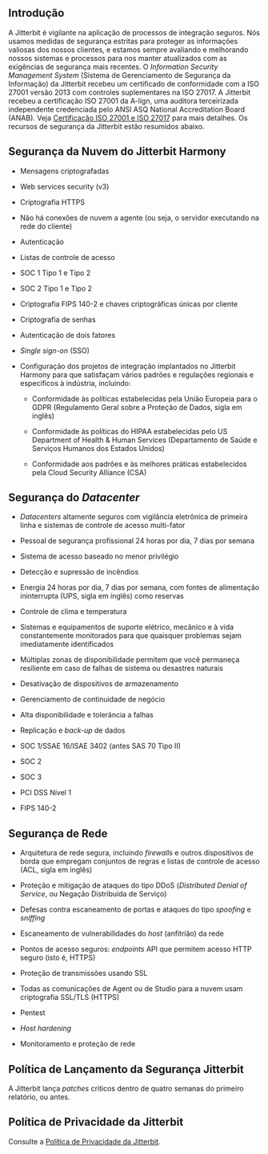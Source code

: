[//]: # (Recursos de Segurança da Jitterbit)
[//]: # (This is a translation of Version 32, published on June 29, 2021.)

## Introdução

A Jitterbit é vigilante na aplicação de processos de integração seguros.
Nós usamos medidas de segurança estritas para proteger as informações
valiosas dos nossos clientes, e estamos sempre avaliando e melhorando
nossos sistemas e processos para nos manter atualizados com as
exigências de segurança mais recentes. O *Information Security
Management System* (Sistema de Gerenciamento de Segurança da Informação)
da Jitterbit recebeu um certificado de conformidade com a ISO 27001
versão 2013 com controles suplementares na ISO 27017. A Jitterbit
recebeu a certificação ISO 27001 da A-lign, uma auditora terceirizada
independente credenciada pelo ANSI ASQ National Accreditation Board
(ANAB). Veja [Certificação ISO 27001 e ISO 27017](https://success.jitterbit.com/display/DOC/ISO+27001+and+ISO+27017+Certification) para mais
detalhes. Os recursos de segurança da Jitterbit estão resumidos abaixo.


## Segurança da Nuvem do Jitterbit Harmony

-   Mensagens criptografadas

-   Web services security (v3)

-   Criptografia HTTPS

-   Não há conexões de nuvem a agente (ou seja, o servidor executando na
    rede do cliente)

-   Autenticação

-   Listas de controle de acesso

-   SOC 1 Tipo 1 e Tipo 2

-   SOC 2 Tipo 1 e Tipo 2

-   Criptografia FIPS 140-2 e chaves criptográficas únicas por cliente

-   Criptografia de senhas

-   Autenticação de dois fatores

-   *Single sign-on* (SSO)

-   Configuração dos projetos de integração implantados no Jitterbit
    Harmony para que satisfaçam vários padrões e regulações regionais
    e específicos à indústria, incluindo:

    -   Conformidade às políticas estabelecidas pela União Europeia para
        o GDPR (Regulamento Geral sobre a Proteção de Dados, sigla em
        inglês)

    -   Conformidade às políticas do HIPAA estabelecidas pelo US
        Department of Health & Human Services (Departamento de Saúde e
        Serviços Humanos dos Estados Unidos)

    -   Conformidade aos padrões e às melhores práticas estabelecidos
        pela Cloud Security Alliance (CSA)


## Segurança do *Datacenter*

-   *Datacenters* altamente seguros com vigilância eletrônica de
    primeira linha e sistemas de controle de acesso multi-fator

-   Pessoal de segurança profissional 24 horas por dia, 7 dias por
    semana

-   Sistema de acesso baseado no menor privilégio

-   Detecção e supressão de incêndios

-   Energia 24 horas por dia, 7 dias por semana, com fontes de
    alimentação ininterrupta (UPS, sigla em inglês) como reservas

-   Controle de clima e temperatura

-   Sistemas e equipamentos de suporte elétrico, mecânico e à vida
    constantemente monitorados para que quaisquer problemas sejam
    imediatamente identificados

-   Múltiplas zonas de disponibilidade permitem que você permaneça
    resiliente em caso de falhas de sistema ou desastres naturais

-   Desativação de dispositivos de armazenamento

-   Gerenciamento de continuidade de negócio

-   Alta disponibilidade e tolerância a falhas

-   Replicação e *back-up* de dados

-   SOC 1/SSAE 16/ISAE 3402 (antes SAS 70 Tipo II)

-   SOC 2

-   SOC 3

-   PCI DSS Nível 1

-   FIPS 140-2


## Segurança de Rede

-   Arquitetura de rede segura, incluindo *firewalls* e outros
    dispositivos de borda que empregam conjuntos de regras e listas de
    controle de acesso (ACL, sigla em inglês)

-   Proteção e mitigação de ataques do tipo DDoS (*Distributed Denial of
    Service*, ou Negação Distribuída de Serviço)

-   Defesas contra escaneamento de portas e ataques do tipo *spoofing* e
    *sniffing*

-   Escaneamento de vulnerabilidades do *host* (anfitrião) da rede

-   Pontos de acesso seguros: *endpoints* API que permitem acesso HTTP
    seguro (isto é, HTTPS)

-   Proteção de transmissões usando SSL

-   Todas as comunicações de Agent ou de Studio para a nuvem usam
    criptografia SSL/TLS (HTTPS)

-   Pentest

-   *Host hardening*

-   Monitoramento e proteção de rede


## Política de Lançamento da Segurança Jitterbit

A Jitterbit lança *patches* críticos dentro de quatro semanas do
primeiro relatório, ou antes.


## Política de Privacidade da Jitterbit

Consulte a <a href="https://www.jitterbit.com/privacy-policy/"
class="external-link" rel="nofollow">Política de Privacidade da Jitterbit</a>.
